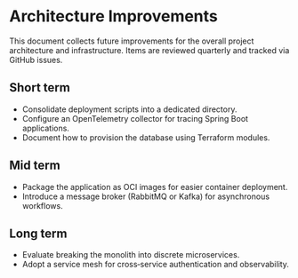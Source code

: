 # Architecture Improvements

This document collects future improvements for the overall project architecture and infrastructure. Items are reviewed quarterly and tracked via GitHub issues.

## Short term

- Consolidate deployment scripts into a dedicated directory.
- Configure an OpenTelemetry collector for tracing Spring Boot applications.
- Document how to provision the database using Terraform modules.

## Mid term

- Package the application as OCI images for easier container deployment.
- Introduce a message broker (RabbitMQ or Kafka) for asynchronous workflows.

## Long term

- Evaluate breaking the monolith into discrete microservices.
- Adopt a service mesh for cross‑service authentication and observability.

